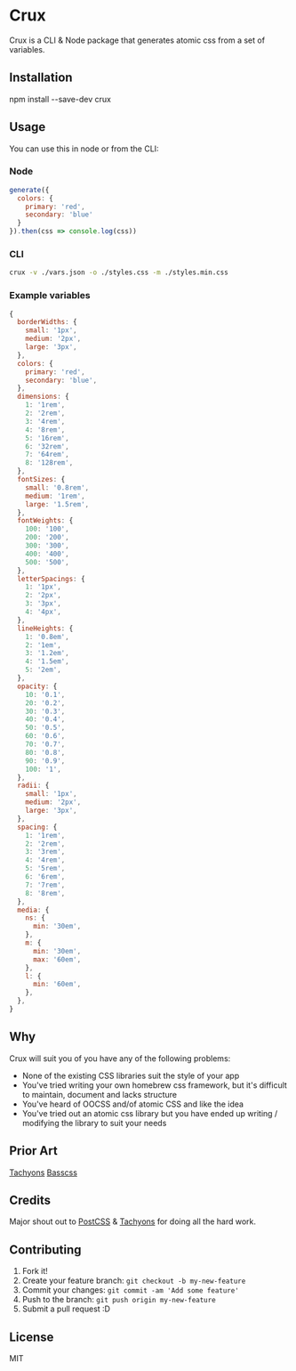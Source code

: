 # Crux

Crux is a CLI & Node package that generates atomic css from a set of variables.

## Installation

npm install --save-dev crux

## Usage

You can use this in node or from the CLI:

### Node

```javascript
generate({
  colors: {
    primary: 'red',
    secondary: 'blue'
  }
}).then(css => console.log(css))
```

### CLI

```bash
crux -v ./vars.json -o ./styles.css -m ./styles.min.css
```

### Example variables

```javascript
{
  borderWidths: {
    small: '1px',
    medium: '2px',
    large: '3px',
  },
  colors: {
    primary: 'red',
    secondary: 'blue',
  },
  dimensions: {
    1: '1rem',
    2: '2rem',
    3: '4rem',
    4: '8rem',
    5: '16rem',
    6: '32rem',
    7: '64rem',
    8: '128rem',
  },
  fontSizes: {
    small: '0.8rem',
    medium: '1rem',
    large: '1.5rem',
  },
  fontWeights: {
    100: '100',
    200: '200',
    300: '300',
    400: '400',
    500: '500',
  },
  letterSpacings: {
    1: '1px',
    2: '2px',
    3: '3px',
    4: '4px',
  },
  lineHeights: {
    1: '0.8em',
    2: '1em',
    3: '1.2em',
    4: '1.5em',
    5: '2em',
  },
  opacity: {
    10: '0.1',
    20: '0.2',
    30: '0.3',
    40: '0.4',
    50: '0.5',
    60: '0.6',
    70: '0.7',
    80: '0.8',
    90: '0.9',
    100: '1',
  },
  radii: {
    small: '1px',
    medium: '2px',
    large: '3px',
  },
  spacing: {
    1: '1rem',
    2: '2rem',
    3: '3rem',
    4: '4rem',
    5: '5rem',
    6: '6rem',
    7: '7rem',
    8: '8rem',
  },
  media: {
    ns: {
      min: '30em',
    },
    m: {
      min: '30em',
      max: '60em',
    },
    l: {
      min: '60em',
    },
  },
}
```

## Why

Crux will suit you of you have any of the following problems:

- None of the existing CSS libraries suit the style of your app 
- You've tried writing your own homebrew css framework, but it's difficult to maintain, document and lacks structure
- You've heard of OOCSS and/of atomic CSS and like the idea
- You've tried out an atomic css library but you have ended up writing / modifying the library to suit your needs

## Prior Art

[Tachyons](http://tachyons.io)
[Basscss](http://basscss.com)

## Credits

Major shout out to [PostCSS](http://postcss.org/) & [Tachyons](http://tachyons.io) for doing all the hard work.

## Contributing

1. Fork it!
2. Create your feature branch: `git checkout -b my-new-feature`
3. Commit your changes: `git commit -am 'Add some feature'`
4. Push to the branch: `git push origin my-new-feature`
5. Submit a pull request :D

## License

MIT